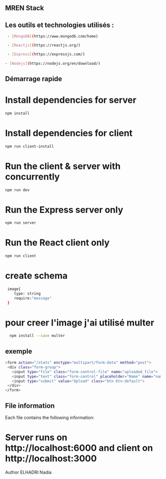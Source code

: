 ## MREN Stack

## Les outils et technologies utilisés :
```bash
 - [MongoDB](https://www.mongodb.com/home)

 - [Reactjs](https://reactjs.org/)

 - [Express](https://expressjs.com/)
 
- [Nodejs](https://nodejs.org/en/download/)
  ```
## Démarrage rapide
# Install dependencies for server
```bash
npm install
```

# Install dependencies for client
```bash
npm run client-install
```
# Run the client & server with concurrently
```bash
npm run dev
```

# Run the Express server only
```bash
npm run server
```
# Run the React client only
```bash
npm run client

```
# create schema
```bash
 image{
    type: string
    require:"message"
 }
 ```
 # pour creer l'image j'ai utilisé multer
 ```bash
   npm install --save multer

 ```
 ## exemple 
 ```bash
 <form action="/stats" enctype="multipart/form-data" method="post">
  <div class="form-group">
    <input type="file" class="form-control-file" name="uploaded_file">
    <input type="text" class="form-control" placeholder="Name" name="name">
    <input type="submit" value="Upload" class="btn btn-default">            
  </div>
</form>
 ```
 ## File information
 Each file contains the following information:
 

# Server runs on http://localhost:6000 and client on http://localhost:3000
Author
ELHADRI Nadia

